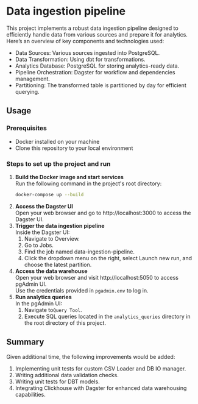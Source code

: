 # Data ingestion pipeline
This project implements a robust data ingestion pipeline designed to efficiently handle data from various sources and prepare it for analytics. Here’s an overview of key components and technologies used:

- Data Sources: Various sources ingested into PostgreSQL. 
- Data Transformation: Using dbt for transformations. 
- Analytics Database: PostgreSQL for storing analytics-ready data. 
- Pipeline Orchestration: Dagster for workflow and dependencies management. 
- Partitioning: The transformed table is partitioned by day for efficient querying.

## Usage
### Prerequisites
- Docker installed on your machine
- Clone this repository to your local environment

### Steps to set up the project and run
1. **Build the Docker image and start services** \
 Run the following command in the project's root directory:
   ```bash
   docker-compose up --build
   ```
2. **Access the Dagster UI** \
   Open your web browser and go to http://localhost:3000 to access the Dagster UI.
3. **Trigger the data ingestion pipeline** \
Inside the Dagster UI:
   1. Navigate to Overview. 
   2. Go to Jobs. 
   3. Find the job named data-ingestion-pipeline. 
   4. Click the dropdown menu on the right, select Launch new run, and choose the latest partition.
4. **Access the data warehouse** \
Open your web browser and visit http://localhost:5050 to access pgAdmin UI. \
Use the credentials provided in `pgadmin.env` to log in.
5. **Run analytics queries** \
In the pgAdmin UI:
   1. Navigate to`Query Tool`.
   2. Execute SQL queries located in the `analytics_queries` directory in the root directory of this project.

## Summary
Given additional time, the following improvements would be added:
1. Implementing unit tests for custom CSV Loader and DB IO manager.
2. Writing additional data validation checks.
3. Writing unit tests for DBT models.
4. Integrating Clickhouse with Dagster for enhanced data warehousing capabilities.

